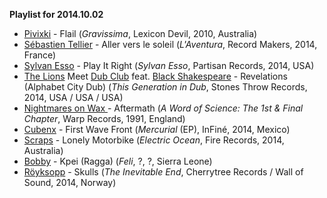 **Playlist for 2014.10.02**

* [Pivixki](http://musicbrainz.org/artist/57cf79d1-50a2-4b8d-ad01-c24193a47a2f) - Flail (_Gravissima_, Lexicon Devil, 2010, Australia)
* [Sébastien Tellier](http://musicbrainz.org/artist/ac69016f-42cc-4322-b70e-101458b769aa) - Aller vers le soleil  (_L'Aventura_, Record Makers, 2014, France)
* [Sylvan Esso](http://musicbrainz.org/artist/c4593b34-2a94-4e44-ae10-4a0f4c0b4da8) - Play It Right  (_Sylvan Esso_, Partisan Records, 2014, USA)
* [The Lions](http://musicbrainz.org/artist/78211c3b-e44c-4033-b0d1-280d50208a70) Meet [Dub Club](http://musicbrainz.org/artist/45e17f58-6c79-499d-8398-e38cadbcf4e7) feat. [Black Shakespeare](http://musicbrainz.org/artist/956927a5-ef49-4dd3-80d4-ac8ec9ab140f)  - Revelations (Alphabet City Dub)  (_This Generation in Dub_, Stones Throw Records, 2014, USA / USA / USA)
* [Nightmares on Wax ](http://musicbrainz.org/artist/b8c5cc4f-239f-4e02-b46f-b040b77c2030) - Aftermath (_A Word of Science: The 1st & Final Chapter_, Warp Records, 1991, England)
* [Cubenx](http://musicbrainz.org/artist/5fb3a817-29b8-4e33-929e-44f876368f6f) -  First Wave Front (_Mercurial_ (EP), InFiné, 2014, Mexico)
* [Scraps](http://musicbrainz.org/artist/9febdd77-9388-4f3f-8c07-8ddf59aaac37) - Lonely Motorbike (_Electric Ocean_, Fire Records, 2014, Australia)
* [Bobby](http://musicbrainz.org/artist/977f2b40-0c44-4f57-a1d7-5e4b97ed868b) - Kpei (Ragga) (_Feli_, ?, ?, Sierra Leone)
* [Röyksopp](http://musicbrainz.org/artist/1c70a3fc-fa3c-4be1-8b55-c3192db8a884) - Skulls (_The Inevitable End_, Cherrytree Records / Wall of Sound, 2014, Norway)